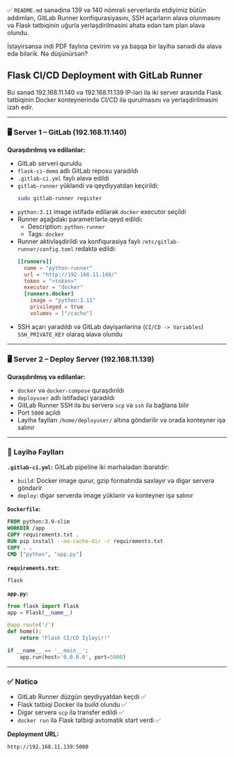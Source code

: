 ✅ `README.md` sənədinə 139 və 140 nömrəli serverlərdə etdiyimiz bütün addımları, GitLab Runner konfiqurasiyasını, SSH açarların əlavə olunmasını və Flask tətbiqinin uğurla yerləşdirilməsini əhatə edən tam plan əlavə olundu.

İstəyirsənsə indi PDF faylına çevirim və ya başqa bir layihə sənədi də əlavə edə bilərik. Nə düşünürsən?

## Flask CI/CD Deployment with GitLab Runner

Bu sənəd 192.168.11.140 və 192.168.11.139 IP-ləri ilə iki server arasında Flask tətbiqinin Docker konteynerində CI/CD ilə qurulmasını və yerləşdirilməsini izah edir.

---

### 🖥️ Server 1 – GitLab (192.168.11.140)

**Quraşdırılmış və edilənlər:**
- GitLab serveri quruldu
- `flask-ci-demo` adlı GitLab reposu yaradıldı
- `.gitlab-ci.yml` faylı əlavə edildi
- `gitlab-runner` yükləndi və qeydiyyatdan keçirildi:
  ```bash
  sudo gitlab-runner register
  ```
- `python:3.11` image istifadə edilərək `docker` executor seçildi
- Runner aşağıdakı parametrlərlə qeyd edildi:
  - Description: `python-runner`
  - Tags: `docker`
- Runner aktivləşdirildi və konfiqurasiya faylı `/etc/gitlab-runner/config.toml` redaktə edildi:
  ```toml
  [[runners]]
    name = "python-runner"
    url = "http://192.168.11.140/"
    token = "<token>"
    executor = "docker"
    [runners.docker]
      image = "python:3.11"
      privileged = true
      volumes = ["/cache"]
  ```
- SSH açarı yaradıldı və GitLab dəyişənlərinə (`CI/CD -> Variables`) `SSH_PRIVATE_KEY` olaraq əlavə olundu


---

### 🖥️ Server 2 – Deploy Server (192.168.11.139)

**Quraşdırılmış və edilənlər:**
- `docker` və `docker-compose` quraşdırıldı
- `deployuser` adlı istifadəçi yaradıldı
- GitLab Runner SSH ilə bu serverə `scp` və `ssh` ilə bağlana bilir
- Port `5000` açıldı
- Layihə faylları `/home/deployuser/` altına göndərilir və orada konteyner işə salınır


---

### 📄 Layihə Faylları

**`.gitlab-ci.yml`:**
GitLab pipeline iki mərhələdən ibarətdir:
- `build`: Docker image qurur, gzip formatında saxlayır və digər serverə göndərir
- `deploy`: digər serverdə image yüklənir və konteyner işə salınır

**`Dockerfile`:**
```Dockerfile
FROM python:3.9-slim
WORKDIR /app
COPY requirements.txt .
RUN pip install --no-cache-dir -r requirements.txt
COPY . .
CMD ["python", "app.py"]
```

**`requirements.txt`:**
```
flask
```

**`app.py`:**
```python
from flask import Flask
app = Flask(__name__)

@app.route('/')
def home():
    return "Flask CI/CD İşləyir!"

if __name__ == '__main__':
    app.run(host='0.0.0.0', port=5000)
```


---

### ✅ Nəticə

- GitLab Runner düzgün qeydiyyatdan keçdi ✅
- Flask tətbiqi Docker ilə build olundu ✅
- Digər serverə `scp` ilə transfer edildi ✅
- `docker run` ilə Flask tətbiqi avtomatik start verdi ✅

**Deployment URL:**
```
http://192.168.11.139:5000
```

